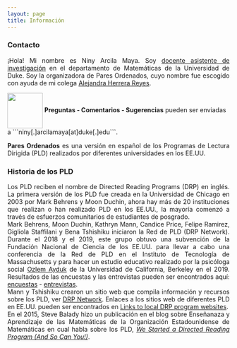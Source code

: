 ```yaml
---
layout: page
title: Información
---
```



### Contacto
<div style="text-align: justify">
<p>
¡Hola! Mi nombre es Niny Arcila Maya. Soy <a href="https://sites.duke.edu/ninyam/">docente asistente de investigación</a> en el departamento de Matemáticas de la Universidad de Duke. Soy la organizadora de Pares Ordenados, cuyo nombre fue escogido con ayuda de mi colega <a href="https://www.linkedin.com/in/alejandra-donají-herrera-reyes-52b54a87/">Alejandra Herrera Reyes</a>.
</p>
</div>
<img src="{{ '/assets/img/icons8-mail-100.png' | prepend: site.baseurl }}" width="80" height="80" style="vertical-align:middle"> <strong>Preguntas - Comentarios - Sugerencias</strong> pueden ser enviadas a ```niny[.]arcilamaya[at]duke[.]edu```.
<br>

<div style="text-align: justify">
<p>
<strong>Pares Ordenados</strong> es una versión en español de los Programas de Lectura Dirigida (PLD) realizados por diferentes universidades en los EE.UU. 
</p>
</div>

### Historia de los PLD
<div style="text-align: justify">
<p>
Los PLD reciben el nombre de Directed Reading Programs (DRP) en inglés.  La primera versión de los PLD fue creada en la Universidad de Chicago en 2003 por Mark Behrens y Moon Duchin, ahora hay más de 20 instituciones que realizan o han realizado PLD en los EE.UU., la mayoría comenzó a través de esfuerzos comunitarios de estudiantes de posgrado.
<br>
Mark Behrens, Moon Duchin, Kathryn Mann, Candice Price, Felipe Ramirez, Gigliola Staffilani y Bena Tshishiku iniciaron la Red de PLD (DRP Network). Durante el 2018 y el 2019, este grupo obtuvo una subvención de la Fundación Nacional de Ciencia de los EE.UU. para llevar a cabo una conferencia de la Red de PLD en el Instituto de Tecnología de Massachusetts y para hacer un estudio educativo realizado por la psicóloga social <a href="https://psychology.berkeley.edu/people/ozlem-ayduk">Ozlem Ayduk</a> de la Universidad de California, Berkeley en el 2019. Resultados de las encuestas y las entrevistas pueden ser encontrados aquí: <a href="https://drive.google.com/file/d/1v0T0f9Gw_-T1elHPvUl6PhQWn2g_pCD3/view">encuestas</a> - <a href="https://drive.google.com/file/d/1NNcSrwUe9fBgF5yCh_x0Rk7EZUjR8A27/view">entrevistas</a>. 
<br>
Mann y Tshishiku crearon un sitio web que compila información y recursos sobre los PLD, ver <a href="https://sites.google.com/view/drp-network/home?authuser=0">DRP Network</a>. Enlaces a los sitios web de diferentes PLD en EE.UU. pueden ser encontrados en <a href="https://sites.google.com/view/drp-network/resources?authuser=0#h.6hulz7bu5vgo">Links to local DRP program websites</a>.
<br>
En el 2015, Steve Balady hizo un publicación en el blog sobre Enseñanaza y Aprendizaje de las Matemáticas de la Organización Estadounidense de Matemáticas en cual habla sobre los PLD, <a href="https://blogs.ams.org/matheducation/2015/06/20/we-started-a-directed-reading-program-and-so-can-you/"><cite>We Started a Directed Reading Program (And So Can You!)</cite></a>. 
</p>
</div>
